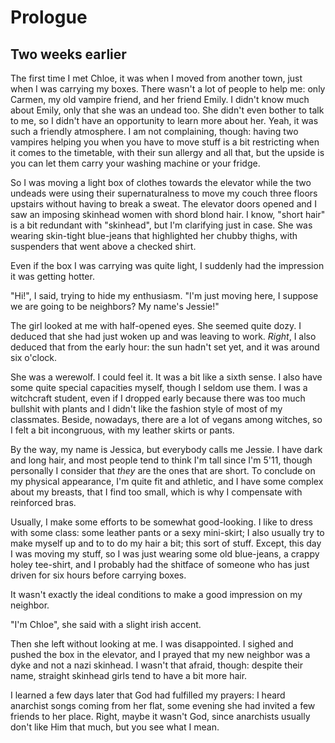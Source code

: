Prologue
==========

Two weeks earlier
--------------------

The first time I met Chloe, it was when I moved from another town,
just when I was carrying my boxes. There wasn't a lot of people to
help me: only Carmen, my old vampire friend, and her friend Emily. I
didn't know much about Emily, only that she was an undead too. She
didn't even bother to talk to me, so I didn't have an opportunity to
learn more about her. Yeah, it was such a friendly atmosphere. I am
not complaining, though: having two vampires helping you when you have
to move stuff is a bit restricting when it comes to the timetable,
with their sun allergy and all that, but the upside is you can let
them carry your washing machine or your fridge.

So I was moving a light box of clothes towards the elevator while the
two undeads were using their supernaturalness to move my couch three
floors upstairs without having to break a sweat. The elevator doors
opened and I saw an imposing skinhead women with shord blond hair. I
know, "short hair" is a bit redundant with "skinhead", but I'm
clarifying just in case. She was wearing skin-tight blue-jeans that
highlighted her chubby thighs, with suspenders that went above a
checked shirt.

Even if the box I was carrying was quite light, I suddenly had the
impression it was getting hotter.

"Hi!", I said, trying to hide my enthusiasm. "I'm just moving here, I
suppose we are going to be neighbors? My name's Jessie!"

The girl looked at me with half-opened eyes. She seemed quite dozy. I
deduced that she had just woken up and was leaving to work. *Right*,
I also deduced that from the early hour: the sun hadn't set yet, and
it was around six o'clock. 

She was a werewolf. I could feel it. It was a bit like a sixth
sense. I also have some quite special capacities myself, though I
seldom use them. I was a witchcraft student, even if I dropped early
because there was too much bullshit with plants and I didn't like the
fashion style of most of my classmates. Beside, nowadays, there are a
lot of vegans among witches, so I felt a bit incongruous, with my
leather skirts or pants.

By the way, my name is Jessica, but everybody calls me Jessie. I have
dark and long hair, and most people tend to think I'm tall since I'm
5'11, though personally I consider that *they* are the ones that are
short. To conclude on my physical appearance, I'm quite fit and
athletic, and I have some complex about my breasts, that I find too
small, which is why I compensate with 
reinforced bras.

Usually, I make some efforts to be somewhat good-looking. I like to
dress with some class: some leather pants or a sexy mini-skirt; I also
usually try to make myself up and to to do my hair a bit; this sort of
stuff. Except, this day I was moving my stuff, so I was just wearing
some old blue-jeans, a crappy holey tee-shirt, and I probably had the
shitface of someone who has just driven for six hours before carrying
boxes.

It wasn't exactly the ideal conditions to make a good impression on my
neighbor.

"I'm Chloe", she said with a slight irish accent.

Then she left without looking at me. I was disappointed. I sighed and
pushed the box in the elevator, and I prayed that my new neighbor was
a dyke and not a nazi skinhead. I wasn't that afraid, though: despite
their name, straight skinhead girls tend to have a bit more hair. 

I learned a few days later that God had fulfilled my prayers: I heard
anarchist songs coming from her flat, some evening she had invited a few
friends to her place. Right, maybe it wasn't God, since anarchists
usually don't like Him that much, but you see what I mean.
